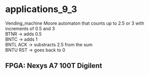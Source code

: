 # applications_9_3
 Vending_machine
Moore automaton that counts up to 2.5 or 3 with increments of 0.5 and 3 <br>
BTNR -> adds 0.5 <br>
BNTC -> adds 1 <br>
BNTL ACK -> substracts 2.5 from the sum <br>
BNTU RST -> goes back to 0 <br>

<h2> FPGA: Nexys A7 100T Digilent </h2>
